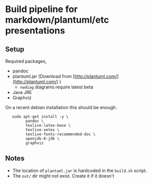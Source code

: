 # Build pipeline for markdown/plantuml/etc presentations

## Setup

Required packages,

 - pandoc
 - plantuml.jar (Download from [http://plantuml.com/](http://plantuml.com/) )
     * `nwdiag` diagrams require latest beta
 - Java JRE
 - Graphviz

On a recent debian installation this should be enough.

```
   sudo apt-get install -y \
         pandoc \
         texlive-latex-base \
         texlive-xetex \
         texlive-fonts-recommended-doc \
         openjdk-8-jdk \
         graphviz

```

## Notes

 - The location of `plantuml.jar` is hardcoded in the `build.sh` script.
 - The `out/` dir might not exist. Create it if it doesn't

